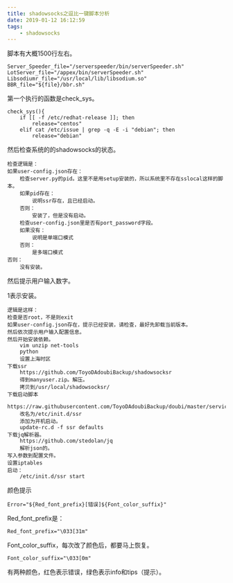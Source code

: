 ```yaml
---
title: shadowsocks之逗比一键脚本分析
date: 2019-01-12 16:12:59
tags:
	- shadowsocks
---
```




脚本有大概1500行左右。

```
Server_Speeder_file="/serverspeeder/bin/serverSpeeder.sh"
LotServer_file="/appex/bin/serverSpeeder.sh"
Libsodiumr_file="/usr/local/lib/libsodium.so"
BBR_file="${file}/bbr.sh"
```

第一个执行的函数是check_sys。

```
check_sys(){
	if [[ -f /etc/redhat-release ]]; then
		release="centos"
	elif cat /etc/issue | grep -q -E -i "debian"; then
		release="debian"
```

然后检查系统的的shadowsocks的状态。

```
检查逻辑是：
如果user-config.json存在：
	检查server.py的pid。这里不是用setup安装的，所以系统里不存在sslocal这样的脚本。
	如果pid存在：
		说明ssr存在，且已经启动。
	否则：
		安装了，但是没有启动。
	检查user-config.json里是否有port_password字段。
	如果没有：
		说明是单端口模式
	否则：
		是多端口模式
否则：
	没有安装。
```

然后提示用户输入数字。

1表示安装。

```
逻辑是这样：
检查是否root，不是则exit
如果user-config.json存在，提示已经安装，请检查，最好先卸载当前版本。
然后依次提示用户输入配置信息。
然后开始安装依赖。
	vim unzip net-tools
	python
	设置上海时区
下载ssr
	https://github.com/ToyoDAdoubiBackup/shadowsocksr
	得到manyuser.zip。解压。
	拷贝到/usr/local/shadowsocksr/
下载启动脚本
	https://raw.githubusercontent.com/ToyoDAdoubiBackup/doubi/master/service/ssr_debian
	改名为/etc/init.d/ssr
	添加为开机启动。
	update-rc.d -f ssr defaults
下载jq解析器。
	https://github.com/stedolan/jq
	解析json的。
写入参数到配置文件。
设置iptables
启动：
	/etc/init.d/ssr start
```

颜色提示

```
Error="${Red_font_prefix}[错误]${Font_color_suffix}"
```

Red_font_prefix是：

```
Red_font_prefix="\033[31m" 
```

Font_color_suffix，每次改了颜色后，都要马上恢复。

```
Font_color_suffix="\033[0m"
```

有两种颜色，红色表示错误，绿色表示info和tips（提示）。

